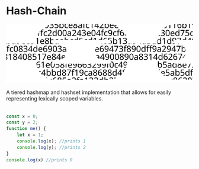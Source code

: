 # Hash-Chain

![hex characters in the shape of a chain](icon.svg)

A tiered hashmap and hashset implementation that allows for easily representing lexically scoped variables.


```js

const x = 0;
const y = 2;
function me() {
    let x = 1;
    console.log(x); //prints 1
    console.log(y); //prints 2
}
console.log(x) //prints 0
```